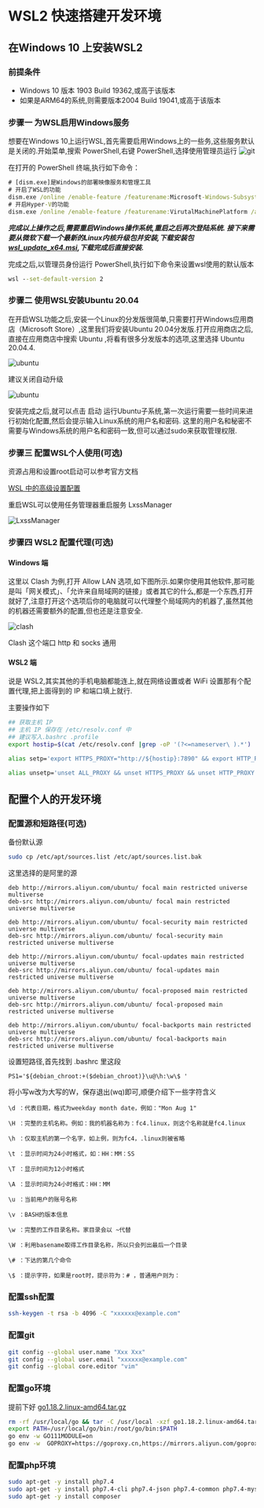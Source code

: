 # WSL2 快速搭建开发环境

## 在Windows 10 上安装WSL2

### 前提条件

* Windows 10 版本 1903 Build 19362,或高于该版本
* 如果是ARM64的系统,则需要版本2004 Build 19041,或高于该版本

### 步骤一 为WSL启用Windows服务

想要在Windows 10上运行WSL,首先需要启用Windows上的一些务,这些服务默认是关闭的.开始菜单,搜索 PowerShell,右键 PowerShell,选择使用管理员运行
![git](../../media/Pictures/1220220408140039.png)

在打开的 PowerShell 终端,执行如下命令：

```cmd
# [dism.exe]是Windows的部署映像服务和管理工具
# 开启了WSL的功能
dism.exe /online /enable-feature /featurename:Microsoft-Windows-Subsystem-Linux /all /norestart
# 开启Hyper-V的功能
dism.exe /online /enable-feature /featurename:VirutalMachinePlatform /all /norestart
```

***完成以上操作之后,需要重启Windows操作系统,重启之后再次登陆系统.
接下来需要从微软下载一个最新的Linux内核升级包并安装,下载安装包 [wsl_update_x64.msi](https://wslstorestorage.blob.core.windows.net/wslblob/wsl_update_x64.msi),下载完成后直接安装.***

完成之后,以管理员身份运行 PowerShell,执行如下命令来设置wsl使用的默认版本

```cmd
wsl --set-default-version 2
```

### 步骤二 使用WSL安装Ubuntu 20.04

在开启WSL功能之后,安装一个Linux的分发版很简单,只需要打开Windows应用商店（Microsoft Store）,这里我们将安装Ubuntu 20.04分发版.打开应用商店之后,直接在应用商店中搜索 Ubuntu ,将看有很多分发版本的选项,这里选择 Ubuntu 20.04.4.

![ubuntu](../../media/Pictures/ubuntu_20220408141017.png)

建议关闭自动升级

![ubuntu](../../media/Pictures/ubuntu_update_20220408141606.png)

安装完成之后,就可以点击 启动 运行Ubuntu子系统,第一次运行需要一些时间来进行初始化配置,然后会提示输入Linux系统的用户名和密码.
这里的用户名和秘密不需要与Windows系统的用户名和密码一致,但可以通过sudo来获取管理权限.

### 步骤三 配置WSL个人使用(可选)

资源占用和设置root启动可以参考官方文档

[WSL 中的高级设置配置](https://docs.microsoft.com/zh-cn/windows/wsl/wsl-config#wslconf)

重启WSL可以使用任务管理器重启服务 LxssManager

![LxssManager](../../media/Pictures/reboot_20220408142420.png)

### 步骤四 WSL2 配置代理(可选)

#### Windows 端

这里以 Clash 为例,打开 Allow LAN 选项,如下图所示.如果你使用其他软件,那可能是叫「网关模式」、「允许来自局域网的链接」或者其它的什么,都是一个东西,打开就好了,注意打开这个选项后你的电脑就可以代理整个局域网内的机器了,虽然其他的机器还需要额外的配置,但也还是注意安全.

![clash](../../media/Pictures/clash_20220408142957.png)

Clash 这个端口 http 和 socks 通用

#### WSL2 端

说是 WSL2,其实其他的手机电脑都能连上,就在网络设置或者 WiFi 设置那有个配置代理,把上面得到的 IP 和端口填上就行.

主要操作如下

```bash
## 获取主机 IP
## 主机 IP 保存在 /etc/resolv.conf 中
## 建议写入.bashrc .profile
export hostip=$(cat /etc/resolv.conf |grep -oP '(?<=nameserver\ ).*')

alias setp='export HTTPS_PROXY="http://${hostip}:7890" && export HTTP_PROXY="http://${hostip}:7890" && export ALL_PROXY="socks5://${hostip}:7890";'

alias unsetp='unset ALL_PROXY && unset HTTPS_PROXY && unset HTTP_PROXY'
```

## 配置个人的开发环境

### 配置源和短路径(可选)

备份默认源

```bash
sudo cp /etc/apt/sources.list /etc/apt/sources.list.bak
```

这里选择的是阿里的源

```text
deb http://mirrors.aliyun.com/ubuntu/ focal main restricted universe multiverse
deb-src http://mirrors.aliyun.com/ubuntu/ focal main restricted universe multiverse

deb http://mirrors.aliyun.com/ubuntu/ focal-security main restricted universe multiverse
deb-src http://mirrors.aliyun.com/ubuntu/ focal-security main restricted universe multiverse

deb http://mirrors.aliyun.com/ubuntu/ focal-updates main restricted universe multiverse
deb-src http://mirrors.aliyun.com/ubuntu/ focal-updates main restricted universe multiverse

deb http://mirrors.aliyun.com/ubuntu/ focal-proposed main restricted universe multiverse
deb-src http://mirrors.aliyun.com/ubuntu/ focal-proposed main restricted universe multiverse

deb http://mirrors.aliyun.com/ubuntu/ focal-backports main restricted universe multiverse
deb-src http://mirrors.aliyun.com/ubuntu/ focal-backports main restricted universe multiverse
```

设置短路径,首先找到 .bashrc 里这段

```text
PS1='${debian_chroot:+($debian_chroot)}\u@\h:\w\$ '
```

将小写w改为大写的W，保存退出(wq)即可,顺便介绍下一些字符含义

```text
\d ：代表日期，格式为weekday month date，例如："Mon Aug 1"

\H ：完整的主机名称。例如：我的机器名称为：fc4.linux，则这个名称就是fc4.linux

\h ：仅取主机的第一个名字，如上例，则为fc4，.linux则被省略

\t ：显示时间为24小时格式，如：HH：MM：SS

\T ：显示时间为12小时格式

\A ：显示时间为24小时格式：HH：MM

\u ：当前用户的账号名称

\v ：BASH的版本信息

\w ：完整的工作目录名称。家目录会以 ~代替

\W ：利用basename取得工作目录名称，所以只会列出最后一个目录

\# ：下达的第几个命令

\$ ：提示字符，如果是root时，提示符为：# ，普通用户则为：
```

### 配置ssh配置

```bash
ssh-keygen -t rsa -b 4096 -C "xxxxxx@example.com"
```

### 配置git

```bash
git config --global user.name "Xxx Xxx"
git config --global user.email "xxxxxx@example.com"
git config --global core.editor "vim"
```

### 配置go环境

提前下好 [go1.18.2.linux-amd64.tar.gz](https://go.dev/dl/go1.18.2.linux-amd64.tar.gz)

```bash
rm -rf /usr/local/go && tar -C /usr/local -xzf go1.18.2.linux-amd64.tar.gz
export PATH=/usr/local/go/bin:/root/go/bin:$PATH
go env -w GO111MODULE=on
go env -w  GOPROXY=https://goproxy.cn,https://mirrors.aliyun.com/goproxy/,direct
```

### 配置php环境

```bash
sudo apt-get -y install php7.4
sudo apt-get -y install php7.4-cli php7.4-json php7.4-common php7.4-mysql php7.4-zip php7.4-gd php7.4-mbstring php7.4-curl php7.4-xml php7.4-bcmath
sudo apt-get -y install composer
```
